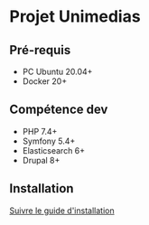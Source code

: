 # Projet Unimedias

## Pré-requis

- PC Ubuntu 20.04+
- Docker 20+

## Compétence dev

- PHP 7.4+
- Symfony 5.4+
- Elasticsearch 6+
- Drupal 8+

## Installation

[Suivre le guide d'installation](main/install)